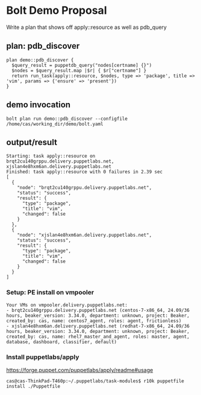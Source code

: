 # Bolt Demo Proposal

Write a plan that shows off apply::resource as well as pdb_query

## plan: pdb_discover

```puppet
plan demo::pdb_discover {
  $query_result = puppetdb_query("nodes[certname] {}")
  $nodes = $query_result.map |$r| { $r["certname"] }
  return run_task(apply::resource, $nodes, type => 'package', title => 'vim', params => {'ensure' => 'present'})
}
```
## demo invocation

```
bolt plan run demo::pdb_discover --configfile /home/cas/working_dir/demo/bolt.yaml 
```
## output/result
```
Starting: task apply::resource on brqt2cu140grppu.delivery.puppetlabs.net, xjslan4e8hxm6an.delivery.puppetlabs.net
Finished: task apply::resource with 0 failures in 2.39 sec
[
  {
    "node": "brqt2cu140grppu.delivery.puppetlabs.net",
    "status": "success",
    "result": {
      "type": "package",
      "title": "vim",
      "changed": false
    }
  },
  {
    "node": "xjslan4e8hxm6an.delivery.puppetlabs.net",
    "status": "success",
    "result": {
      "type": "package",
      "title": "vim",
      "changed": false
    }
  }
]

```

### Setup: PE install on vmpooler
```
Your VMs on vmpooler.delivery.puppetlabs.net:
- brqt2cu140grppu.delivery.puppetlabs.net (centos-7-x86_64, 24.09/36 hours, beaker_version: 3.34.0, department: unknown, project: Beaker, created_by: cas, name: centos7_agent, roles: agent, frictionless)
- xjslan4e8hxm6an.delivery.puppetlabs.net (redhat-7-x86_64, 24.09/36 hours, beaker_version: 3.34.0, department: unknown, project: Beaker, created_by: cas, name: rhel7_master_and_agent, roles: master, agent, database, dashboard, classifier, default)

```
### Install puppetlabs/apply
https://forge.puppet.com/puppetlabs/apply/readme#usage
```
cas@cas-ThinkPad-T460p:~/.puppetlabs/task-modules$ r10k puppetfile install ./Puppetfile
```